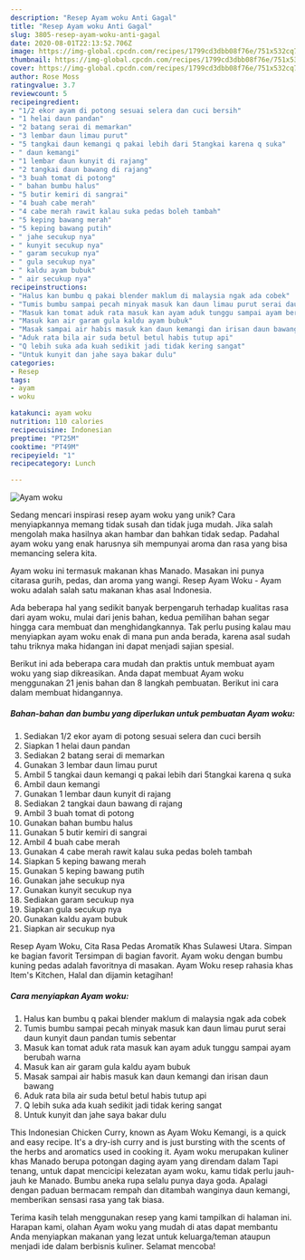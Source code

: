 ```yaml
---
description: "Resep Ayam woku Anti Gagal"
title: "Resep Ayam woku Anti Gagal"
slug: 3805-resep-ayam-woku-anti-gagal
date: 2020-08-01T22:13:52.706Z
image: https://img-global.cpcdn.com/recipes/1799cd3dbb08f76e/751x532cq70/ayam-woku-foto-resep-utama.jpg
thumbnail: https://img-global.cpcdn.com/recipes/1799cd3dbb08f76e/751x532cq70/ayam-woku-foto-resep-utama.jpg
cover: https://img-global.cpcdn.com/recipes/1799cd3dbb08f76e/751x532cq70/ayam-woku-foto-resep-utama.jpg
author: Rose Moss
ratingvalue: 3.7
reviewcount: 5
recipeingredient:
- "1/2 ekor ayam di potong sesuai selera dan cuci bersih"
- "1 helai daun pandan"
- "2 batang serai di memarkan"
- "3 lembar daun limau purut"
- "5 tangkai daun kemangi q pakai lebih dari 5tangkai karena q suka"
- " daun kemangi"
- "1 lembar daun kunyit di rajang"
- "2 tangkai daun bawang di rajang"
- "3 buah tomat di potong"
- " bahan bumbu halus"
- "5 butir kemiri di sangrai"
- "4 buah cabe merah"
- "4 cabe merah rawit kalau suka pedas boleh tambah"
- "5 keping bawang merah"
- "5 keping bawang putih"
- " jahe secukup nya"
- " kunyit secukup nya"
- " garam secukup nya"
- " gula secukup nya"
- " kaldu ayam bubuk"
- " air secukup nya"
recipeinstructions:
- "Halus kan bumbu q pakai blender maklum di malaysia ngak ada cobek"
- "Tumis bumbu sampai pecah minyak masuk kan daun limau purut serai daun kunyit daun pandan tumis sebentar"
- "Masuk kan tomat aduk rata masuk kan ayam aduk tunggu sampai ayam berubah warna"
- "Masuk kan air garam gula kaldu ayam bubuk"
- "Masak sampai air habis masuk kan daun kemangi dan irisan daun bawang"
- "Aduk rata bila air suda betul betul habis tutup api"
- "Q lebih suka ada kuah sedikit jadi tidak kering sangat"
- "Untuk kunyit dan jahe saya bakar dulu"
categories:
- Resep
tags:
- ayam
- woku

katakunci: ayam woku 
nutrition: 110 calories
recipecuisine: Indonesian
preptime: "PT25M"
cooktime: "PT49M"
recipeyield: "1"
recipecategory: Lunch

---
```



![Ayam woku](https://img-global.cpcdn.com/recipes/1799cd3dbb08f76e/751x532cq70/ayam-woku-foto-resep-utama.jpg)

Sedang mencari inspirasi resep ayam woku yang unik? Cara menyiapkannya memang tidak susah dan tidak juga mudah. Jika salah mengolah maka hasilnya akan hambar dan bahkan tidak sedap. Padahal ayam woku yang enak harusnya sih mempunyai aroma dan rasa yang bisa memancing selera kita.

Ayam woku ini termasuk makanan khas Manado. Masakan ini punya citarasa gurih, pedas, dan aroma yang wangi. Resep Ayam Woku - Ayam woku adalah salah satu makanan khas asal Indonesia.

Ada beberapa hal yang sedikit banyak berpengaruh terhadap kualitas rasa dari ayam woku, mulai dari jenis bahan, kedua pemilihan bahan segar hingga cara membuat dan menghidangkannya. Tak perlu pusing kalau mau menyiapkan ayam woku enak di mana pun anda berada, karena asal sudah tahu triknya maka hidangan ini dapat menjadi sajian spesial.


Berikut ini ada beberapa cara mudah dan praktis untuk membuat ayam woku yang siap dikreasikan. Anda dapat membuat Ayam woku menggunakan 21 jenis bahan dan 8 langkah pembuatan. Berikut ini cara dalam membuat hidangannya.

<!--inarticleads1-->

##### Bahan-bahan dan bumbu yang diperlukan untuk pembuatan Ayam woku:

1. Sediakan 1/2 ekor ayam di potong sesuai selera dan cuci bersih
1. Siapkan 1 helai daun pandan
1. Sediakan 2 batang serai di memarkan
1. Gunakan 3 lembar daun limau purut
1. Ambil 5 tangkai daun kemangi q pakai lebih dari 5tangkai karena q suka
1. Ambil  daun kemangi
1. Gunakan 1 lembar daun kunyit di rajang
1. Sediakan 2 tangkai daun bawang di rajang
1. Ambil 3 buah tomat di potong
1. Gunakan  bahan bumbu halus
1. Gunakan 5 butir kemiri di sangrai
1. Ambil 4 buah cabe merah
1. Gunakan 4 cabe merah rawit kalau suka pedas boleh tambah
1. Siapkan 5 keping bawang merah
1. Gunakan 5 keping bawang putih
1. Gunakan  jahe secukup nya
1. Gunakan  kunyit secukup nya
1. Sediakan  garam secukup nya
1. Siapkan  gula secukup nya
1. Gunakan  kaldu ayam bubuk
1. Siapkan  air secukup nya


Resep Ayam Woku, Cita Rasa Pedas Aromatik Khas Sulawesi Utara. Simpan ke bagian favorit Tersimpan di bagian favorit. Ayam woku dengan bumbu kuning pedas adalah favoritnya di masakan. Ayam Woku resep rahasia khas Item&#39;s Kitchen, Halal dan dijamin ketagihan! 

<!--inarticleads2-->

##### Cara menyiapkan Ayam woku:

1. Halus kan bumbu q pakai blender maklum di malaysia ngak ada cobek
1. Tumis bumbu sampai pecah minyak masuk kan daun limau purut serai daun kunyit daun pandan tumis sebentar
1. Masuk kan tomat aduk rata masuk kan ayam aduk tunggu sampai ayam berubah warna
1. Masuk kan air garam gula kaldu ayam bubuk
1. Masak sampai air habis masuk kan daun kemangi dan irisan daun bawang
1. Aduk rata bila air suda betul betul habis tutup api
1. Q lebih suka ada kuah sedikit jadi tidak kering sangat
1. Untuk kunyit dan jahe saya bakar dulu


This Indonesian Chicken Curry, known as Ayam Woku Kemangi, is a quick and easy recipe. It&#39;s a dry-ish curry and is just bursting with the scents of the herbs and aromatics used in cooking it. Ayam woku merupakan kuliner khas Manado berupa potongan daging ayam yang direndam dalam Tapi tenang, untuk dapat mencicipi kelezatan ayam woku, kamu tidak perlu jauh-jauh ke Manado. Bumbu aneka rupa selalu punya daya goda. Apalagi dengan paduan bermacam rempah dan ditambah wanginya daun kemangi, memberikan sensasi rasa yang tak biasa. 

Terima kasih telah menggunakan resep yang kami tampilkan di halaman ini. Harapan kami, olahan Ayam woku yang mudah di atas dapat membantu Anda menyiapkan makanan yang lezat untuk keluarga/teman ataupun menjadi ide dalam berbisnis kuliner. Selamat mencoba!
